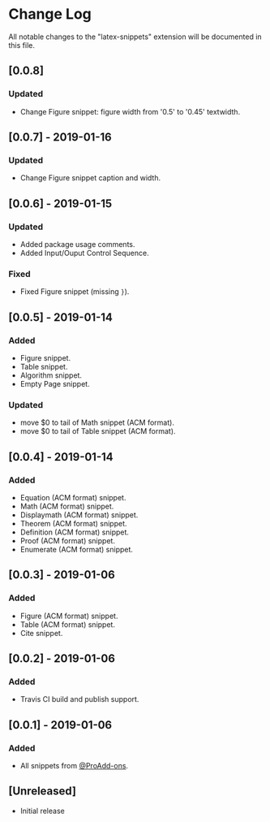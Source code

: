 # Change Log

All notable changes to the "latex-snippets" extension
will be documented in this file.

## [0.0.8]

### Updated

- Change Figure snippet: figure width from '0.5' to '0.45' textwidth.

## [0.0.7] - 2019-01-16

### Updated

- Change Figure snippet caption and width.

## [0.0.6] - 2019-01-15

### Updated

- Added package usage comments.
- Added Input/Ouput Control Sequence.

### Fixed

- Fixed Figure snippet (missing `}`).

## [0.0.5] - 2019-01-14

### Added

- Figure snippet.
- Table snippet.
- Algorithm snippet.
- Empty Page snippet.

### Updated

- move $0 to tail of Math snippet (ACM format).
- move $0 to tail of Table snippet (ACM format).

## [0.0.4] - 2019-01-14

### Added

- Equation (ACM format) snippet.
- Math (ACM format) snippet.
- Displaymath (ACM format) snippet.
- Theorem (ACM format) snippet.
- Definition (ACM format) snippet.
- Proof (ACM format) snippet.
- Enumerate (ACM format) snippet.

## [0.0.3] - 2019-01-06

### Added

- Figure (ACM format) snippet.
- Table (ACM format) snippet.
- Cite snippet.

## [0.0.2] - 2019-01-06

### Added

- Travis CI build and publish support.

## [0.0.1] - 2019-01-06

### Added

- All snippets from [@ProAdd-ons](https://github.com/ProAdd-ons/vscode-LaTeX-support).

## [Unreleased]

- Initial release
